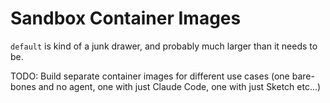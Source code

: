 # Sandbox Container Images

`default` is kind of a junk drawer, and probably much larger than it needs to be.

TODO: Build separate container images for different use cases (one bare-bones and no agent, one with just Claude Code, one with just Sketch etc...)